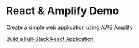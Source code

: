 # React & Amplify Demo

Create a simple web application using AWS Amplify

[Build a Full-Stack React Application](https://aws.amazon.com/getting-started/hands-on/build-react-app-amplify-graphql/)
